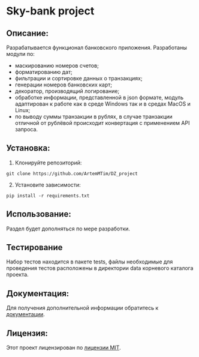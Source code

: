 # Sky-bank project
##  Описание:
Разрабатывается функционал банковского приложения.
Разработаны модули по:
- маскированию номеров счетов;
- форматированию дат;
- фильтрации и сортировке данных о транзакциях;
- генерации номеров банковских карт;
- декоратор, производящий логирование;
- обработке информации, представленной в json формате, модуль адаптирован к работе как в среде Windows так и в средах MacOS и Linux;
- по выводу суммы транзакции в рублях, в случае транзакции отличной от рублёвой происходит конвертация с применением API запроса.
## Установка:
1. Клонируйте репозиторий:
```
git clone https://github.com/ArtemMTim/DZ_project
```
2. Установите зависимости:
```
pip install -r requirements.txt
```
## Использование:
Раздел будет дополняться по мере разработки.

## Тестирование
Набор тестов находится в пакете tests, файлы необходимые для проведения тестов расположены в директории data корневого каталога проекта.

## Документация:
Для получения дополнительной информации обратитесь к [документации](docs/README.md).

## Лицензия:

Этот проект лицензирован по [лицензии MIT](LICENSE).